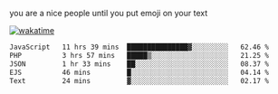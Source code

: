 you are a nice people until you put emoji on your text

[![wakatime](https://wakatime.com/badge/user/87646243-158a-4241-a3cb-668e1fa2dbb8.svg)](https://wakatime.com/@87646243-158a-4241-a3cb-668e1fa2dbb8)
<!--START_SECTION:waka-->

```txt
JavaScript   11 hrs 39 mins  ███████████████▓░░░░░░░░░   62.46 %
PHP          3 hrs 57 mins   █████▒░░░░░░░░░░░░░░░░░░░   21.25 %
JSON         1 hr 33 mins    ██░░░░░░░░░░░░░░░░░░░░░░░   08.37 %
EJS          46 mins         █░░░░░░░░░░░░░░░░░░░░░░░░   04.14 %
Text         24 mins         ▓░░░░░░░░░░░░░░░░░░░░░░░░   02.17 %
```

<!--END_SECTION:waka-->
